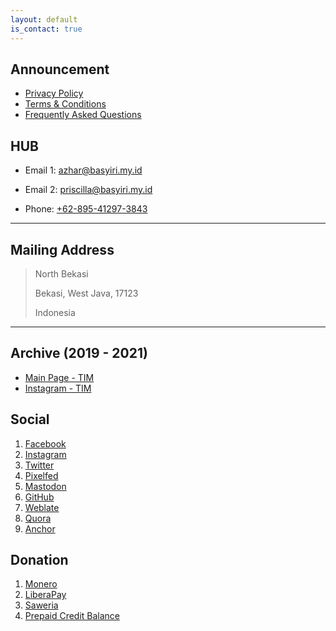 ```yaml
---
layout: default
is_contact: true
---
```


## Announcement

* [Privacy Policy](http://azhar.basyiri.my.id/p/privacy.html)
* [Terms & Conditions](http://azhar.basyiri.my.id/p/terms-and-conditions.html)
* [Frequently Asked Questions](http://basyiri.my.id/en/faq)

## HUB

* Email 1: [azhar@basyiri.my.id](mailto:azhar@basyiri.my.id)

* Email 2: [priscilla@basyiri.my.id](mailto:priscilla@basyiri.my.id)

* Phone: [+62-895-41297-3843](tel:+62-895-41297-3843)

---

## Mailing Address

> North Bekasi
>
> Bekasi, West Java, 17123
>
> Indonesia

---

## Archive (2019 - 2021)

* [Main Page - TIM](https://archive.org/details/@tasya_id_media)
* [Instagram - TIM](https://instagram.com/azharbasyirihvrtono)

## Social

1. [Facebook](https://facebook.com/intrapegasus)
2. [Instagram](https://instagram.com/intrapegasus)
3. [Twitter](https://twitter.com/intrapegasus)
4. [Pixelfed](https://pixelfed.de/intrapegasus)
5. [Mastodon](https://masthead.social/@intrapegasus)
6. [GitHub](https://github.com/intrapegasus)
7. [Weblate](https://hosted.weblate.org/user/intrapegasus)
8. [Quora](https://id.quora.com/profile/Intrapegasus)
9. [Anchor](https://anchor.fm/intrapegasus)

## Donation
1. [Monero](xmr.txt)
2. [LiberaPay](https://liberapay.com/intrapegasus)
3. [Saweria](https://saweria.co/intrapegasus)
4. [Prepaid Credit Balance](pcb.txt)
